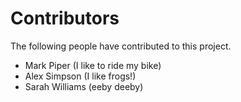 # Contributors

The following people have contributed to this project.

* Mark Piper (I like to ride my bike)
* Alex Simpson (I like frogs!)
* Sarah Williams (eeby deeby)
